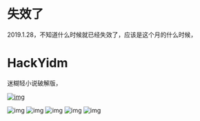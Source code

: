 # 失效了
2019.1.28，不知道什么时候就已经失效了，应该是这个月的什么时候，

# HackYidm
迷糊轻小说破解版，  

[![img](https://img.shields.io/github/release/AoEiuV020/HackYidm.svg)](https://github.com/AoEiuV020/HackYidm/releases)

![img](screenshots/reading.png)
![img](screenshots/nosigin.png)
![img](screenshots/chapterlist.png)
![img](screenshots/downloading.png)
![img](screenshots/downloaded.png)
